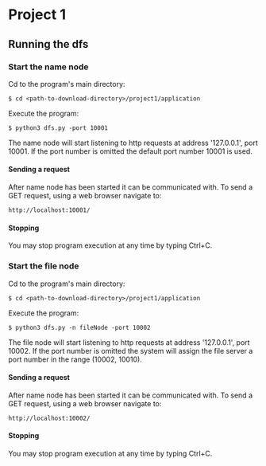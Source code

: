 # Project 1

## Running the dfs

### Start the name node

Cd to the program's main directory:

    $ cd <path-to-download-directory>/project1/application

Execute the program:

    $ python3 dfs.py -port 10001

The name node will start listening to http requests at address '127.0.0.1', port 10001. If the port number is omitted the default port number 10001 is used.

#### Sending a request

After name node has been started it can be communicated with. To send a GET request, using a web browser navigate to:

    http://localhost:10001/

#### Stopping

You may stop program execution at any time by typing Ctrl+C.


### Start the file node

Cd to the program's main directory:

    $ cd <path-to-download-directory>/project1/application

Execute the program:

    $ python3 dfs.py -n fileNode -port 10002
    
The file node will start listening to http requests at address '127.0.0.1', port 10002. If the port number is omitted the system will assign the file server a port number in the range (10002, 10010).

#### Sending a request

After name node has been started it can be communicated with. To send a GET request, using a web browser navigate to:

    http://localhost:10002/
    
#### Stopping

You may stop program execution at any time by typing Ctrl+C.


